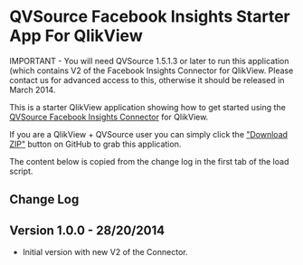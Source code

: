 QVSource Facebook Insights Starter App For QlikView
===================================================
IMPORTANT - You will need QVSource 1.5.1.3 or later to run this application (which contains V2 of the Facebook Insights Connector for QlikView. Please contact us for advanced access to this, otherwise it should be released in March 2014.

This is a starter QlikView application showing how to get started using the [QVSource Facebook Insights Connector](http://wiki.qvsource.com/QlikView-Connector-For-Facebook-Insights-(v2).ashx) for QlikView.

If you are a QlikView + QVSource user you can simply click the ["Download ZIP"](https://github.com/QVSource/QVSource-Facebook-Insights-Starter-App-For-QlikView/archive/master.zip) button on GitHub to grab this application.

The content below is copied from the change log in the first tab of the load script.

Change Log
----------
Version 1.0.0 - 28/20/2014
--------------------------
* Initial version with new V2 of the Connector.